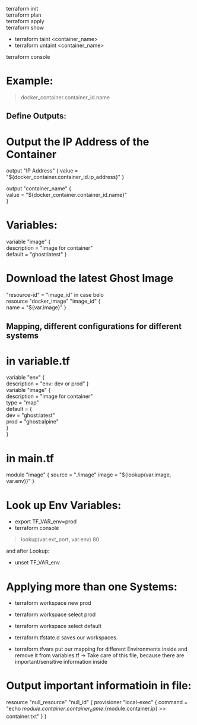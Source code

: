 terraform init  
terraform plan  
terraform apply  
terraform show  


* terraform taint <container_name>
* terraform untaint <container_name>

terraform console
# Example:
> docker_container.container_id.name

## Define Outputs:
# Output the IP Address of the Container
output "IP Address" {
  value = "${docker_container.container_id.ip_address}"
}

output "container_name" {  
  value = "${docker_container.container_id.name}"  
}  
# Variables:

variable "image" {  
  description = "image for container"  
  default = "ghost:latest" }  

# Download the latest Ghost Image
"resource-id" = "image_id" in case belo  
resource "docker_image" "image_id" {  
  name = "${var.image}" }  
## Mapping, different configurations for different systems
# in variable.tf
variable "env" {  
  description = "env: dev or prod" }  
variable "image" {  
  description = "image for container"  
  type = "map"  
  default = {  
    dev = "ghost:latest"  
    prod = "ghost:alpine"  
  }  
}  
# in main.tf
module "image" {
  source = "./image"
  image = "${lookup(var.image, var.env)}"
}
# Look up Env Variables:
* export TF_VAR_env=prod
* terraform console
> lookup(var.ext_port, var.env)
> 80

and after Lookup:
* unset TF_VAR_env

# Applying more than one Systems:
* terraform workspace new prod
* terraform workspace select prod

* terraform workspace select default

* terraform.tfstate.d saves our workspaces.
* terraform.tfvars put our mapping for different Environments inside and remove it from variables.tf
-> Take care of this file, because there are important/sensitive information inside

# Output important informatioin in file:
resource "null_resource" "null_id" {
  provisioner "local-exec" {
    command = "echo ${module.container.container_name}:${module.container.ip} >> container.txt"
  }
}